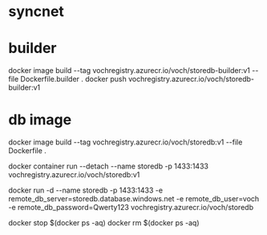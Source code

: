 # syncnet

# builder
docker image build --tag vochregistry.azurecr.io/voch/storedb-builder:v1 --file Dockerfile.builder .
docker push vochregistry.azurecr.io/voch/storedb-builder:v1

# db image
docker image build --tag vochregistry.azurecr.io/voch/storedb:v1 --file Dockerfile .

docker container run --detach --name storedb -p 1433:1433 vochregistry.azurecr.io/voch/storedb:v1

docker run -d --name storedb -p 1433:1433 -e remote_db_server=storedb.database.windows.net -e remote_db_user=voch -e remote_db_password=Qwerty123 vochregistry.azurecr.io/voch/storedb

docker stop $(docker ps -aq)
docker rm $(docker ps -aq)